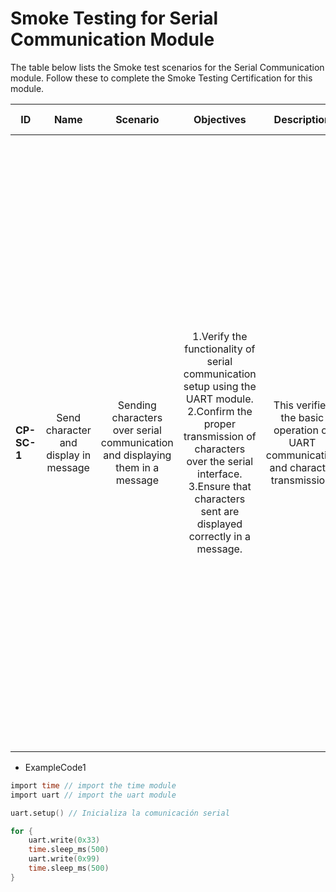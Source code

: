 # Smoke Testing for Serial Communication Module

The table below lists the Smoke test scenarios for the Serial Communication module. Follow these to complete the Smoke Testing Certification for this module.
  

| ID            | Name                                      | Scenario                                                                      | Objectives                                                                                                                                                                                                                                                 | Description                                                                                                  | Gherkin Steps                                                                                                                                                                                                                             | Steps                                                                                                                                                                                                                                                                                                                                                                                                                                                                                                                                                                                                                                                                                                                                                                     | Expected results                                                                                                                                                                                                                                                                                                                                                                                                                                                              | Code Example |
| ------------- | :------:                                  | :------:                                                                      | :------:                                                                                                                                                                                                                                                   | :------:                                                                                                     | :------:                                                                                                                                                                                                                                  | :------:                                                                                                                                                                                                                                                                                                                                                                                                                                                                                                                                                                                                                                                                                                                                                                  | :------:                                                                                                                                                                                                                                                                                                                                                                                                                                                                      | :------:     |
| **CP-SC-1**   | Send character and display in message     | Sending characters over serial communication and displaying them in a message | 1.Verify the functionality of serial communication setup using the UART module. <br>2.Confirm the proper transmission of characters over the serial interface. <br>3.Ensure that characters sent are displayed correctly in a message.                     | This verifies the basic operation of UART communication and character transmission.                          | **Given** I initialize the serial communication setup using the UART module <br>**When** I continuously send characters over UART <br>**Then** I expect the characters to be transmitted and displayed correctly in a message             | 1.**Setup Hardware**: Ensure that the microcontroller is connected to a device capable of receiving serial communication, such as a computer or another microcontroller, via UART. <br>2.**Initialize UART**: Set up the microcontroller environment to initialize UART communication. <br>3.**Load the Code**: Copy the provided code snippet into the microcontroller's development environment or IDE. <br>4.**Compile/Upload**: Compile the code if necessary and upload it to the microcontroller. Ensure that the upload process completes without errors. <br>5.**Run the Code**: Execute the uploaded code on the microcontroller. This may involve pressing a button or issuing a command, depending on the specific development environment and hardware setup. | 1.**Observe Serial Communication**: Monitor the serial communication interface to ensure that characters 0x33 and 0x99 are alternately transmitted at half-second intervals.<br> 2.**Verify Character Display**: Check the receiving end to confirm that the characters received over UART are displayed correctly in a message. <br>The code should operates as expected, transmitting characters over UART and displaying them correctly in a message on the receiving end. | ExampleCode1 |


-   ExampleCode1
```v
import time // import the time module
import uart // import the uart module

uart.setup() // Inicializa la comunicación serial

for {
	uart.write(0x33)
	time.sleep_ms(500)
	uart.write(0x99)
	time.sleep_ms(500)
}
```